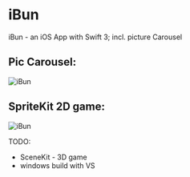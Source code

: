 # iBun
iBun - an iOS App with Swift 3; incl. picture Carousel

## Pic Carousel:
![iBun](https://raw.githubusercontent.com/privet56/iBun/master/ibun.gif)

## SpriteKit 2D game:
![iBun](https://raw.githubusercontent.com/privet56/iBun/master/ibun.spritekit.gif)

TODO:
- SceneKit - 3D game
- windows build with VS
